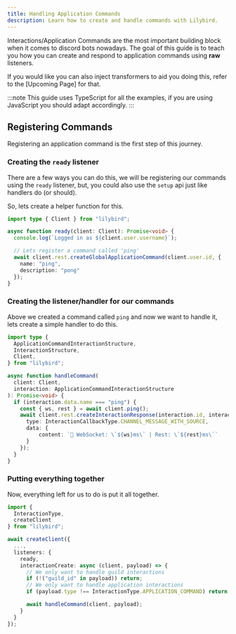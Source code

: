 ```yaml
---
title: Handling Application Commands
description: Learn how to create and handle commands with Lilybird.
---
```


Interactions/Application Commands are the most important building block when it comes to discord bots nowadays.
The goal of this guide is to teach you how you can create and respond to application commands using **raw** listeners.

If you would like you can also inject transformers to aid you doing this, refer to the [Upcoming Page] for that.

:::note
This guide uses TypeScript for all the examples, if you are using JavaScript you should adapt accordingly.
:::

## Registering Commands

Registering an application command is the first step of this journey.

### Creating the `ready` listener

There are a few ways you can do this, we will be registering our commands using the `ready` listener, but, you could also use the `setup` api just like handlers do (or should).

So, lets create a helper function for this.

```ts
import type { Client } from "lilybird";

async function ready(client: Client): Promise<void> {
  console.log(`Logged in as ${client.user.username}`);

  // Lets register a command called 'ping'
  await client.rest.createGlobalApplicationCommand(client.user.id, {
    name: "ping",
    description: "pong"
  });
}
```

### Creating the listener/handler for our commands

Above we created a command called `ping` and now we want to handle it, lets create a simple handler to do this.

```ts
import type { 
  ApplicationCommandInteractionStructure,
  InteractionStructure,
  Client,
} from "lilybird";

async function handleCommand(
  client: Client, 
  interaction: ApplicationCommandInteractionStructure
): Promise<void> {
  if (interaction.data.name === "ping") {
    const { ws, rest } = await client.ping();
    await client.rest.createInteractionResponse(interaction.id, interaction.token, {
      type: InteractionCallbackType.CHANNEL_MESSAGE_WITH_SOURCE,
      data: {
          content: `🏓 WebSocket: \`${ws}ms\` | Rest: \`${rest}ms\``
      }
    });
  }
}
```

### Putting everything together

Now, everything left for us to do is put it all together.

```ts
import {
  InteractionType,
  createClient
} from "lilybird";

await createClient({
  ...,
  listeners: {
    ready,
    interactionCreate: async (client, payload) => {
      // We only want to handle guild interactions
      if (!("guild_id" in payload)) return;
      // We only want to handle application interactions
      if (payload.type !== InteractionType.APPLICATION_COMMAND) return;

      await handleCommand(client, payload);
    }
  }
});
```